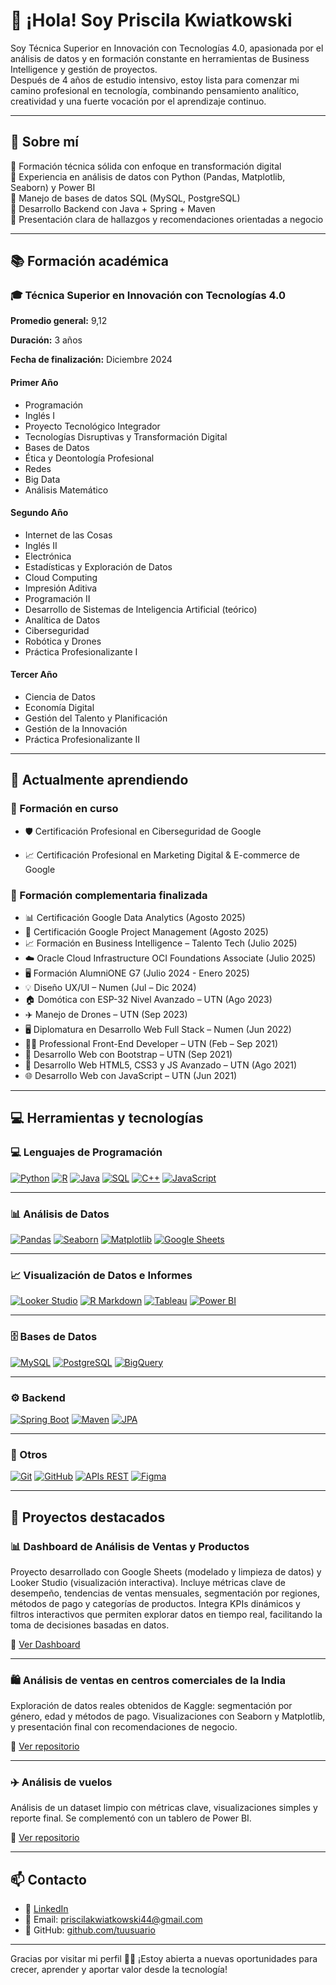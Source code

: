 # 👋 ¡Hola! Soy Priscila Kwiatkowski

Soy Técnica Superior en Innovación con Tecnologías 4.0, apasionada por el análisis de datos y en formación constante en herramientas de Business Intelligence y gestión de proyectos.  
Después de 4 años de estudio intensivo, estoy lista para comenzar mi camino profesional en tecnología, combinando pensamiento analítico, creatividad y una fuerte vocación por el aprendizaje continuo.

---

## 🚀 Sobre mí

🔹 Formación técnica sólida con enfoque en transformación digital  
🔹 Experiencia en análisis de datos con Python (Pandas, Matplotlib, Seaborn) y Power BI  
🔹 Manejo de bases de datos SQL (MySQL, PostgreSQL)  
🔹 Desarrollo Backend con Java + Spring + Maven  
🔹 Presentación clara de hallazgos y recomendaciones orientadas a negocio  

---

## 📚 Formación académica

### 🎓 **Técnica Superior en Innovación con Tecnologías 4.0**  
**Promedio general:** 9,12  

**Duración:** 3 años

**Fecha de finalización:** Diciembre 2024

#### Primer Año
- Programación
- Inglés I
- Proyecto Tecnológico Integrador
- Tecnologías Disruptivas y Transformación Digital
- Bases de Datos
- Ética y Deontología Profesional
- Redes
- Big Data
- Análisis Matemático

#### Segundo Año
- Internet de las Cosas
- Inglés II
- Electrónica
- Estadísticas y Exploración de Datos
- Cloud Computing
- Impresión Aditiva
- Programación II
- Desarrollo de Sistemas de Inteligencia Artificial (teórico)
- Analítica de Datos
- Ciberseguridad
- Robótica y Drones
- Práctica Profesionalizante I

#### Tercer Año
- Ciencia de Datos
- Economía Digital
- Gestión del Talento y Planificación
- Gestión de la Innovación
- Práctica Profesionalizante II

---

## 🌱 Actualmente aprendiendo

### 📘 Formación en curso
- 🛡️ Certificación Profesional en Ciberseguridad de Google

- 📈 Certificación Profesional en Marketing Digital & E-commerce de Google
  
### 📌 Formación complementaria finalizada
- 📊 Certificación Google Data Analytics (Agosto 2025)
- 📁 Certificación Google Project Management (Agosto 2025)
- 📈 Formación en Business Intelligence – Talento Tech (Julio 2025)
- ☁️ Oracle Cloud Infrastructure OCI Foundations Associate (Julio 2025)
- 🖥️ Formación AlumniONE G7 (Julio 2024 - Enero 2025)
- 💡 Diseño UX/UI – Numen (Jul – Dic 2024)
- 🏠 Domótica con ESP-32 Nivel Avanzado – UTN (Ago 2023)
- ✈️ Manejo de Drones – UTN (Sep 2023)
- 🖥️ Diplomatura en Desarrollo Web Full Stack – Numen (Jun 2022)
- 👩‍💻 Professional Front-End Developer – UTN (Feb – Sep 2021)
- 🧩 Desarrollo Web con Bootstrap – UTN (Sep 2021)
- 🎨 Desarrollo Web HTML5, CSS3 y JS Avanzado – UTN (Ago 2021)
- 🌐 Desarrollo Web con JavaScript – UTN (Jun 2021)
  
---

## 💻 Herramientas y tecnologías

### 💻 Lenguajes de Programación

[![Python](https://img.shields.io/badge/Python-3776AB?style=for-the-badge\&logo=python\&logoColor=white)](https://www.python.org/)
[![R](https://img.shields.io/badge/R-276DC3?style=for-the-badge\&logo=r\&logoColor=white)](https://www.r-project.org/)
[![Java](https://img.shields.io/badge/Java-007396?style=for-the-badge\&logo=java\&logoColor=white)](https://www.oracle.com/java/)
[![SQL](https://img.shields.io/badge/SQL-4479A1?style=for-the-badge\&logo=sql\&logoColor=white)](https://www.w3schools.com/sql/)
[![C++](https://img.shields.io/badge/C++-00599C?style=for-the-badge\&logo=c%2B%2B\&logoColor=white)](https://isocpp.org/)
[![JavaScript](https://img.shields.io/badge/JS-F7DF1E?style=for-the-badge\&logo=javascript\&logoColor=black)](https://developer.mozilla.org/en-US/docs/Web/JavaScript)

---

### 📊 Análisis de Datos

[![Pandas](https://img.shields.io/badge/Pandas-150458?style=for-the-badge\&logo=pandas\&logoColor=white)](https://pandas.pydata.org/)
[![Seaborn](https://img.shields.io/badge/Seaborn-4C72B0?style=for-the-badge\&logo=python\&logoColor=white)](https://seaborn.pydata.org/)
[![Matplotlib](https://img.shields.io/badge/Matplotlib-11557C?style=for-the-badge\&logo=python\&logoColor=white)](https://matplotlib.org/)
[![Google Sheets](https://img.shields.io/badge/Google_Sheets-0F9D58?style=for-the-badge\&logo=google\&logoColor=white)](https://www.google.com/sheets/about/)

---

### 📈 Visualización de Datos e Informes

[![Looker Studio](https://img.shields.io/badge/Looker_Studio-00A1F1?style=for-the-badge\&logo=google\&logoColor=white)](https://lookerstudio.google.com/)
[![R Markdown](https://img.shields.io/badge/R_Markdown-276DC3?style=for-the-badge\&logo=r\&logoColor=white)](https://rmarkdown.rstudio.com/)
[![Tableau](https://img.shields.io/badge/Tableau-E97627?style=for-the-badge\&logo=tableau\&logoColor=white)](https://www.tableau.com/)
[![Power BI](https://img.shields.io/badge/Power_BI-F2C811?style=for-the-badge\&logo=power-bi\&logoColor=black)](https://powerbi.microsoft.com/)

---

### 🗄️ Bases de Datos

[![MySQL](https://img.shields.io/badge/MySQL-4479A1?style=for-the-badge\&logo=mysql\&logoColor=white)](https://www.mysql.com/)
[![PostgreSQL](https://img.shields.io/badge/PostgreSQL-4169E1?style=for-the-badge\&logo=postgresql\&logoColor=white)](https://www.postgresql.org/)
[![BigQuery](https://img.shields.io/badge/BigQuery-4285F4?style=for-the-badge\&logo=google\&logoColor=white)](https://cloud.google.com/bigquery)

---

### ⚙️ Backend

[![Spring Boot](https://img.shields.io/badge/Spring_Boot-6DB33F?style=for-the-badge\&logo=spring\&logoColor=white)](https://spring.io/projects/spring-boot)
[![Maven](https://img.shields.io/badge/Maven-C71A36?style=for-the-badge\&logo=apachemaven\&logoColor=white)](https://maven.apache.org/)
[![JPA](https://img.shields.io/badge/JPA-FF6F61?style=for-the-badge\&logo=java\&logoColor=white)](https://jakarta.ee/specifications/persistence/)

---

### 🔧 Otros

[![Git](https://img.shields.io/badge/Git-F05032?style=for-the-badge\&logo=git\&logoColor=white)](https://git-scm.com/)
[![GitHub](https://img.shields.io/badge/GitHub-181717?style=for-the-badge\&logo=github\&logoColor=white)](https://github.com/)
[![APIs REST](https://img.shields.io/badge/APIs_REST-61DAFB?style=for-the-badge\&logo=postman\&logoColor=white)](https://www.postman.com/)
[![Figma](https://img.shields.io/badge/Figma-F24E1E?style=for-the-badge\&logo=figma\&logoColor=white)](https://www.figma.com/)

---

## 📁 Proyectos destacados

### 📊 Dashboard de Análisis de Ventas y Productos
Proyecto desarrollado con Google Sheets (modelado y limpieza de datos) y Looker Studio (visualización interactiva).
Incluye métricas clave de desempeño, tendencias de ventas mensuales, segmentación por regiones, métodos de pago y categorías de productos.
Integra KPIs dinámicos y filtros interactivos que permiten explorar datos en tiempo real, facilitando la toma de decisiones basadas en datos.

🔗 [Ver Dashboard](https://lookerstudio.google.com/reporting/9323186c-5a61-42aa-851f-97601edf41b7)

---

### 🛍️ Análisis de ventas en centros comerciales de la India  
Exploración de datos reales obtenidos de Kaggle: segmentación por género, edad y métodos de pago. Visualizaciones con Seaborn y Matplotlib, y presentación final con recomendaciones de negocio.

🔗 [Ver repositorio](https://github.com/Priska-87/india-mall-sales-analysis)

---

### ✈️ Análisis de vuelos  
Análisis de un dataset limpio con métricas clave, visualizaciones simples y reporte final. Se complementó con un tablero de Power BI.

🔗 [Ver repositorio](https://github.com/Priska-87/Analisis-de-vuelos)

---

## 📫 Contacto

- 💼 [LinkedIn](https://www.linkedin.com/in/priscila-kwiatkowski/)
- 📧 Email: priscilakwiatkowski44@gmail.com
- 📂 GitHub: [github.com/tuusuario](https://github.com/Priska-87)

---

Gracias por visitar mi perfil 👩‍💻 ¡Estoy abierta a nuevas oportunidades para crecer, aprender y aportar valor desde la tecnología!
